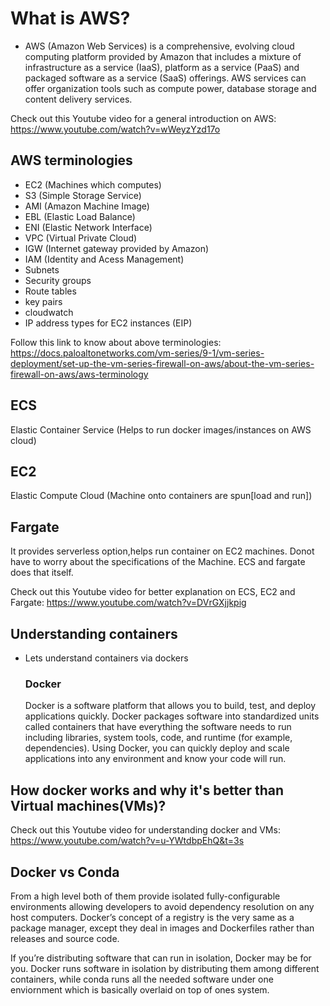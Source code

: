 # What is AWS?
  - AWS (Amazon Web Services) is a comprehensive, evolving cloud computing platform provided by Amazon that includes a mixture of infrastructure as a service (IaaS), 
    platform as a service (PaaS) and packaged software as a service (SaaS) offerings. AWS services can offer organization tools such as compute power, database storage and content delivery services.
    
  Check out this Youtube video for a general introduction on AWS: https://www.youtube.com/watch?v=wWeyzYzd17o

## AWS terminologies
  - EC2 (Machines which computes)
  - S3 (Simple Storage Service)
  - AMI (Amazon Machine Image)
  - EBL (Elastic Load Balance)
  - ENI (Elastic Network Interface)
  - VPC (Virtual Private Cloud)
  - IGW (Internet gateway provided by Amazon)
  - IAM (Identity and Acess Management)
  - Subnets
  - Security groups
  - Route tables
  - key pairs
  - cloudwatch
  - IP address types for EC2 instances (EIP)

Follow this link to know about above terminologies: https://docs.paloaltonetworks.com/vm-series/9-1/vm-series-deployment/set-up-the-vm-series-firewall-on-aws/about-the-vm-series-firewall-on-aws/aws-terminology

## ECS
  Elastic Container Service (Helps to run docker images/instances on AWS cloud)
## EC2 
  Elastic Compute Cloud (Machine onto containers are spun[load and run])
## Fargate 
  It provides serverless option,helps run container on EC2 machines. Donot have to worry about the specifications of the Machine. ECS and fargate does that itself.
  
 Check out this Youtube video for better explanation on ECS, EC2 and Fargate: https://www.youtube.com/watch?v=DVrGXjjkpig

## Understanding containers
- Lets understand containers via dockers
  ### Docker
  Docker is a software platform that allows you to build, test, and deploy applications quickly. Docker packages software into
  standardized units called containers that have everything the software needs to run including libraries, system tools, code, and runtime
  (for example, dependencies). Using Docker, you can quickly deploy and scale applications into any environment and know your code will run.

## How docker works and why it's better than Virtual machines(VMs)?
Check out this Youtube video for understanding docker and VMs: https://www.youtube.com/watch?v=u-YWtdbpEhQ&t=3s

## Docker vs Conda
  From a high level both of them provide isolated fully-configurable environments allowing developers to avoid dependency resolution on any host computers.
  Docker’s concept of a registry is the very same as a package manager, except they deal in images and Dockerfiles rather than releases and source code.

  If you’re distributing software that can run in isolation, Docker may be for you.
  Docker runs software in isolation by distributing them among different containers, while conda runs all the needed software under one enviornment which is
  basically overlaid on top of ones system.
